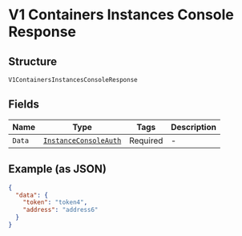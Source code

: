 
# V1 Containers Instances Console Response

## Structure

`V1ContainersInstancesConsoleResponse`

## Fields

| Name | Type | Tags | Description |
|  --- | --- | --- | --- |
| `Data` | [`InstanceConsoleAuth`](../../doc/models/instance-console-auth.md) | Required | - |

## Example (as JSON)

```json
{
  "data": {
    "token": "token4",
    "address": "address6"
  }
}
```

